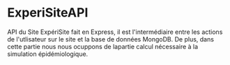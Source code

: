 # ExperiSiteAPI

API du Site ExpériSite fait en Express, il est l'intermédiaire entre les actions de l'utlisateur sur le site et la base de données MongoDB. 
De plus, dans cette partie nous nous ocuppons de lapartie calcul nécessaire à la simulation épidémiologique. 
